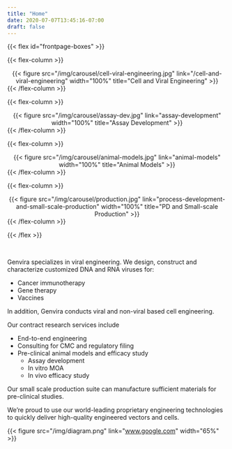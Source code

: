 ```yaml
---
title: "Home"
date: 2020-07-07T13:45:16-07:00
draft: false
---
```


{{< flex id="frontpage-boxes" >}}

{{< flex-column >}}
  <center style=>
        {{< figure src="/img/carousel/cell-viral-engineering.jpg" link="/cell-and-viral-engineering" width="100%" title="Cell and Viral Engineering" >}}
  </center>
{{< /flex-column >}}

{{< flex-column >}}
  <center>
        {{< figure src="/img/carousel/assay-dev.jpg" link="assay-development" width="100%" title="Assay Development" >}}
  </center>
{{< /flex-column >}}

{{< flex-column >}}
  <center>
        {{< figure src="/img/carousel/animal-models.jpg" link="animal-models" width="100%" title="Animal Models" >}}
  </center>
{{< /flex-column >}}

{{< flex-column >}}
  <center>
        {{< figure src="/img/carousel/production.jpg" link="process-development-and-small-scale-production" width="100%" title="PD and Small-scale Production" >}}
  </center>
{{< /flex-column >}}

{{< /flex >}}

&nbsp;

Genvira specializes in viral engineering. We design, construct and characterize customized DNA and RNA viruses for:
- Cancer immunotherapy
- Gene therapy
- Vaccines

In addition, Genvira conducts viral and non-viral based cell engineering.

Our contract research services include
- End-to-end engineering
- Consulting for CMC and regulatory filing
- Pre-clinical animal models and efficacy study
  - Assay development
  - In vitro MOA
  - In vivo efficacy study

Our small scale production suite can manufacture sufficient materials for pre-clinical studies.

We’re proud to use our world-leading proprietary engineering technologies to quickly deliver high-quality engineered vectors and cells.

{{< figure src="/img/diagram.png" link="www.google.com" width="65%" >}}